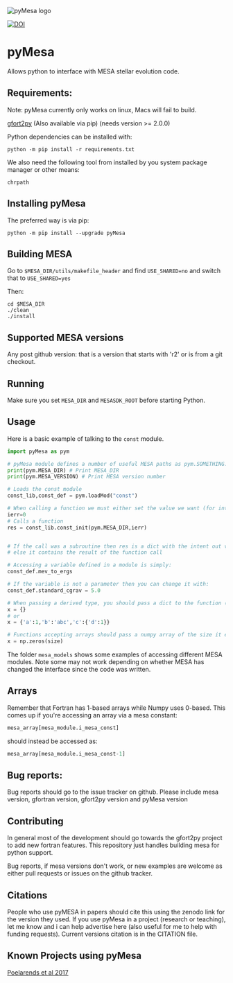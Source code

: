 ![pyMesa logo](images/logo.png)

[![DOI](https://zenodo.org/badge/98320319.svg)](https://zenodo.org/badge/latestdoi/98320319)


# pyMesa
Allows python to interface with MESA stellar evolution code.


## Requirements:
Note: pyMesa currently only works on linux, Macs will fail to build.

[gfort2py](https://github.com/rjfarmer/gfort2py) (Also available via pip) (needs version >= 2.0.0)


Python dependencies can be installed with:

``
python -m pip install -r requirements.txt
``

We also need the following tool from installed by you system package manager or other means:

``
chrpath
`` 


## Installing pyMesa

The preferred way is via pip:

``
python -m pip install --upgrade pyMesa
``


## Building MESA

Go to ``$MESA_DIR/utils/makefile_header`` and find ``USE_SHARED=no`` and switch that to ``USE_SHARED=yes``

Then:

````
cd $MESA_DIR
./clean
./install
````


## Supported MESA versions

Any post github version: that is a version that starts with 'r2' or is from a git checkout.


## Running

Make sure you set ``MESA_DIR`` and ``MESASDK_ROOT`` before starting Python.


## Usage

Here is a basic example of talking to the ``const`` module.

````python
import pyMesa as pym

# pyMesa module defines a number of useful MESA paths as pym.SOMETHING.
print(pym.MESA_DIR) # Print MESA_DIR
print(pym.MESA_VERSION) # Print MESA version number

# Loads the const module
const_lib,const_def = pym.loadMod("const")

# When calling a function we must either set the value we want (for intent(in/inout) variables) or an empty variable for intent(out).
ierr=0
# Calls a function
res = const_lib.const_init(pym.MESA_DIR,ierr)


# If the call was a subroutine then res is a dict with the intent out variables in there
# else it contains the result of the function call

# Accessing a variable defined in a module is simply:
const_def.mev_to_ergs

# If the variable is not a parameter then you can change it with:
const_def.standard_cgrav = 5.0

# When passing a derived type, you should pass a dict to the function (filled with anything you want set)
x = {}
# or
x = {'a':1,'b':'abc','c':{'d':1}}

# Functions accepting arrays should pass a numpy array of the size it expects (if the function allocates the array, then just pass None)
x = np.zeros(size)

````

The folder ``mesa_models`` shows some examples of accessing different MESA modules. Note some may not work depending on whether MESA 
has changed the interface since the code was written.


## Arrays

Remember that Fortran has 1-based arrays while Numpy uses 0-based. This comes
up if you're accessing an array via a mesa constant:

````python
mesa_array[mesa_module.i_mesa_const]
````
 should instead be accessed as:
 
 ````python
mesa_array[mesa_module.i_mesa_const-1]
````

## Bug reports:

Bug reports should go to the issue tracker on github. Please include mesa version, gfortran version, gfort2py version and pyMesa version 

## Contributing

In general most of the development should go towards the gfort2py project to add new
fortran features. This repository just handles building mesa for python support. 

Bug reports, if mesa versions don't work, or new examples are welcome as either pull requests
or issues on the github tracker.

## Citations

People who use pyMESA in papers should cite this using the zenodo link for the version they used. If you use pyMesa in a project (research or teaching), let me know and i can help advertise here (also useful for me to help
with funding requests). Current versions citation is in the CITATION file.

## Known Projects using pyMesa

[Poelarends et al 2017](https://ui.adsabs.harvard.edu/#abs/2017ApJ...850..197P/abstract)


